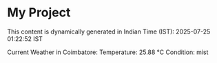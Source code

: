 # My Project

This content is dynamically generated in Indian Time (IST): 2025-07-25 01:22:52 IST


Current Weather in Coimbatore:
Temperature: 25.88 °C
Condition: mist
